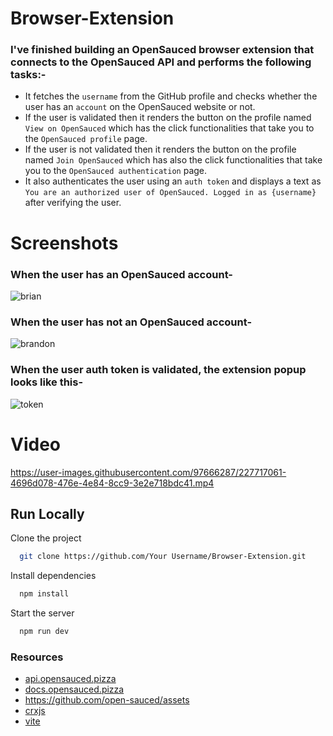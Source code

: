 # Browser-Extension

### I've finished building an OpenSauced browser extension that connects to the OpenSauced API and performs the following tasks:-
- It fetches the `username` from the GitHub profile and checks whether the user has an `account` on the OpenSauced website or not.
- If the user is validated then it renders the button on the profile named `View on OpenSauced` which has the click functionalities that take you to the `OpenSauced profile` page.
- If the user is not validated then it renders the button on the profile named `Join OpenSauced` which has also the click functionalities that take you to the `OpenSauced authentication` page.
- It also authenticates the user using an `auth token` and displays a text as `You are an authorized user of OpenSauced. Logged in as {username}` after verifying the user.

# Screenshots
### When the user has an OpenSauced account-

![brian](https://user-images.githubusercontent.com/97666287/227716277-9575eafb-df66-4c2b-a03f-fcf4cb491f67.png)

### When the user has not an OpenSauced account-

![brandon](https://user-images.githubusercontent.com/97666287/227716342-504bb936-dcba-47cc-9957-ab7e25830306.png)

### When the user auth token is validated, the extension popup looks like this-

![token](https://user-images.githubusercontent.com/97666287/227860197-33ca027c-261e-4f24-8d66-444608c94fec.png)

# Video

https://user-images.githubusercontent.com/97666287/227717061-4696d078-476e-4e84-8cc9-3e2e718bdc41.mp4

## Run Locally

Clone the project

```bash
  git clone https://github.com/Your Username/Browser-Extension.git
```

Install dependencies

```bash
  npm install
```

Start the server

```bash
  npm run dev
```

### Resources

- [api.opensauced.pizza](https://api.opensauced.pizza/)
- [docs.opensauced.pizza](https://docs.opensauced.pizza/)
- https://github.com/open-sauced/assets
- [crxjs](https://crxjs.dev/) 
- [vite](https://vitejs.dev/)
